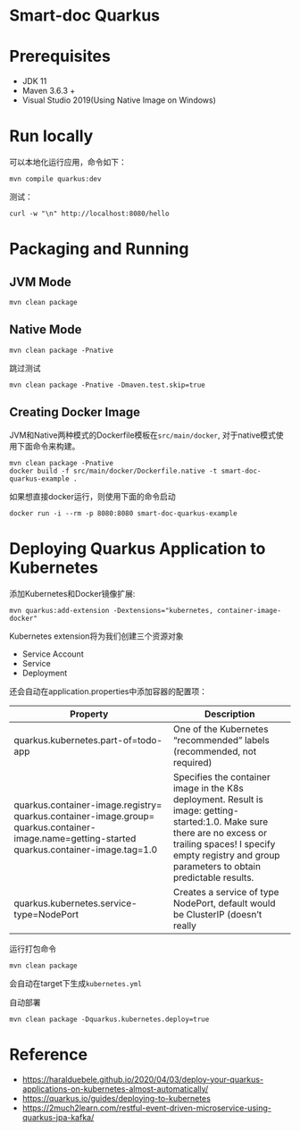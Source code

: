 # Smart-doc Quarkus

# Prerequisites
- JDK 11
- Maven 3.6.3 +
- Visual Studio 2019(Using Native Image on Windows)
# Run locally
可以本地化运行应用，命令如下：
```
mvn compile quarkus:dev
```
测试：
```
curl -w "\n" http://localhost:8080/hello
```
# Packaging and Running

## JVM Mode
```
mvn clean package
```
## Native Mode
```
mvn clean package -Pnative
```
跳过测试
```
mvn clean package -Pnative -Dmaven.test.skip=true
```
## Creating Docker Image
JVM和Native两种模式的Dockerfile模板在`src/main/docker`, 对于native模式使用下面命令来构建。
```
mvn clean package -Pnative
docker build -f src/main/docker/Dockerfile.native -t smart-doc-quarkus-example .
```
如果想直接docker运行，则使用下面的命令启动
```
docker run -i --rm -p 8080:8080 smart-doc-quarkus-example
```
# Deploying Quarkus Application to Kubernetes
添加Kubernetes和Docker镜像扩展:
```
mvn quarkus:add-extension -Dextensions="kubernetes, container-image-docker"
```
Kubernetes extension将为我们创建三个资源对象
- Service Account
- Service
- Deployment

还会自动在application.properties中添加容器的配置项：

| Property                                                                                                                                         | Description                                                                                                                                                                                                               |
|--------------------------------------------------------------------------------------------------------------------------------------------------|---------------------------------------------------------------------------------------------------------------------------------------------------------------------------------------------------------------------------|
| quarkus.kubernetes.part-of=todo-app	                                                                                                             | One of the Kubernetes “recommended” labels (recommended, not required)                                                                                                                                                    |
| quarkus.container-image.registry=  quarkus.container-image.group= quarkus.container-image.name=getting-started  quarkus.container-image.tag=1.0	 | Specifies the container image in the K8s deployment. Result is image: getting-started:1.0. Make sure there are no excess or trailing spaces! I specify empty registry and group parameters to obtain predictable results. |
| quarkus.kubernetes.service-type=NodePort	                                                                                                        | Creates a service of type NodePort, default would be ClusterIP (doesn’t really                                                                                                                                            |

运行打包命令
```
mvn clean package
```
会自动在target下生成`kubernetes.yml`

自动部署
```
mvn clean package -Dquarkus.kubernetes.deploy=true
```


# Reference
- https://haralduebele.github.io/2020/04/03/deploy-your-quarkus-applications-on-kubernetes-almost-automatically/
- https://quarkus.io/guides/deploying-to-kubernetes
- https://2much2learn.com/restful-event-driven-microservice-using-quarkus-jpa-kafka/